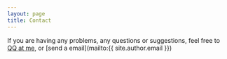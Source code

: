 ```yaml
---
layout: page
title: Contact
---
```


If you are having any problems, any questions or suggestions, feel free to [QQ at me](tencent://message/?uin={{site.author.qq}}), or [send a email](mailto:{{ site.author.email }})
